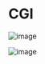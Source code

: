 # CGI

![image](https://github.com/user-attachments/assets/55d936bf-b60b-4b9f-aa6c-7ff98dff5d96)



![image](https://github.com/user-attachments/assets/280ffeb3-64e8-41f8-a34f-63bab1bd6993)
